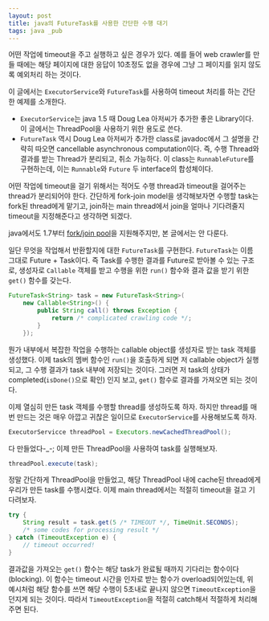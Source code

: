 ```yaml
---
layout: post
title: java의 FutureTask를 사용한 간단한 수행 대기
tags: java _pub
---
```


어떤 작업에 timeout을 주고 실행하고 싶은 경우가 있다. 예를 들어 web crawler를 만들 때에는 해당 페이지에 대한 응답이 10초정도 없을 경우에 그냥 그 페이지를 읽지 않도록 예외처리 하는 것이다.

이 글에서는 `ExecutorService`와 `FutureTask`를 사용하여 timeout 처리를 하는 간단한 예제를 소개한다.

* `ExecutorService`는 java 1.5 때 Doug Lea 아저씨가 추가한 좋은 Library이다. 이 글에서는 ThreadPool을 사용하기 위한 용도로 쓴다.
* `FutureTask` 역시 Doug Lea 아저씨가 추가한 class로 javadoc에서 그 설명을 간략히 따오면 cancellable asynchronous computation이다. 즉, 수행 Thread와 결과를 받는 Thread가 분리되고, 취소 가능하다. 이 class는 `RunnableFuture`를 구현하는데, 이는 `Runnable`와 `Future` 두 interface의 합성체이다.

어떤 작업에 timeout을 걸기 위해서는 적어도 수행 thread과 timeout을 걸어주는 thread가 분리되어야 한다. 간단하게 fork-join model을 생각해보자면 수행할 task는 fork된 thread에게 맡기고, join하는 main thread에서 join을 얼마나 기다려줄지 timeout을 지정해준다고 생각하면 되겠다.

java에서도 1.7부터 [fork/join pool](http://docs.oracle.com/javase/7/docs/api/java/util/concurrent/ForkJoinPool.html)을 지원해주지만, 본 글에서는 안 다룬다.

일단 무엇을 작업해서 반환할지에 대한 `FutureTask`를 구현한다. `FutureTask`는 이름 그대로 Future + Task이다. 즉 Task를 수행한 결과를 Future로 받아볼 수 있는 구조로, 생성자로 `Callable` 객체를 받고 수행을 위한 `run()` 함수와 결과 값을 받기 위한 `get()` 함수를 갖는다.

```java
FutureTask<String> task = new FutureTask<String>(
    new Callable<String>() {
        public String call() throws Exception {
            return /* complicated crawling code */;
        }
    });
```

뭔가 내부에서 복잡한 작업을 수행하는 callable object를 생성자로 받는 task 객체를 생성했다. 이제 task의 멤버 함수인 `run()`을 호출하게 되면 저 callable object가 실행되고, 그 수행 결과가 task 내부에 저장되는 것이다. 그러면 저 task의 상태가 completed(`isDone()`으로 확인) 인지 보고, `get()` 함수로 결과를 가져오면 되는 것이다.


이제 열심히 만든 task 객체를 수행할 thread를 생성하도록 하자. 하지만 thread를 매번 만드는 것은 매우 아깝고 귀찮은 일이므로 `ExecutorService`를 사용해보도록 하자.

```java
ExecutorServicce threadPool = Executors.newCachedThreadPool();
```

다 만들었다-_-; 이제 만든 ThreadPool을 사용하여 task를 실행해보자.

```java
threadPool.execute(task);
```

정말 간단하게 ThreadPool을 만들었고, 해당 ThreadPool 내에 cache된 thread에게 우리가 만든 task를 수행시켰다. 이제 main thread에서는 적절히 timeout을 걸고 기다려보자.

```java
try {
    String result = task.get(5 /* TIMEOUT */, TimeUnit.SECONDS);
    /* some codes for processing result */
} catch (TimeoutException e) {
    // timeout occurred!
}
```

결과값을 가져오는 `get()` 함수는 해당 task가 완료될 때까지 기다리는 함수이다(blocking). 이 함수는 timeout 시간을 인자로 받는 함수가 overload되어있는데, 위 예시처럼 해당 함수를 쓰면 해당 수행이 5초내로 끝나지 않으면 `TimeoutException`을 던지게 되는 것이다. 따라서 `TimeoutException`을 적절히 catch해서 적절하게 처리해주면 된다.